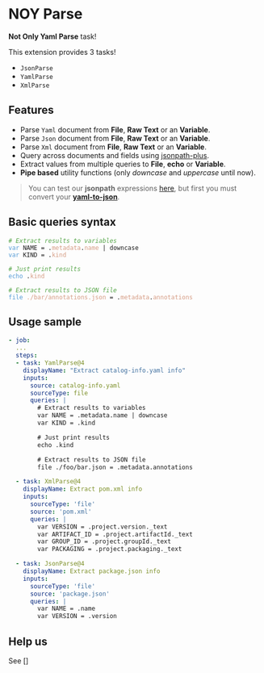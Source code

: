 # NOY Parse

**Not Only Yaml Parse** task!

This extension provides 3 tasks!

* `JsonParse`
* `YamlParse`
* `XmlParse`

## Features

* Parse `Yaml` document from **File**, **Raw Text** or an **Variable**.
* Parse `Json` document from **File**, **Raw Text** or an **Variable**.
* Parse `Xml` document from **File**, **Raw Text** or an **Variable**.
* Query across documents and fields using [jsonpath-plus](https://jsonpath-plus.github.io/JSONPath/docs/ts/).
* Extract values from multiple queries to **File**, **echo** or **Variable**.
* **Pipe based** utility functions (only *downcase* and *uppercase* until now).

> You can test our **jsonpath** expressions [here](https://jsonpath-plus.github.io/JSONPath/demo/), but first you must convert your [**yaml-to-json**](https://www.json2yaml.com/convert-yaml-to-json).

## Basic queries syntax

<pre class="language-custom">
<code><span class="hlcl-comment"># Extract results to variables</span>
<span class="hlcl-keyword">var</span> NAME <span class="hlcl-operator">=</span> <span class="hlcl-punctuation">.</span><span class="hlcl-string">metadata</span><span class="hlcl-punctuation">.</span><span class="hlcl-string">name</span> <span class="hlcl-operator">|</span> downcase
<span class="hlcl-keyword">var</span> KIND <span class="hlcl-operator">=</span> <span class="hlcl-punctuation">.</span><span class="hlcl-string">kind</span>

<span class="hlcl-comment"># Just print results</span>
<span class="hlcl-keyword">echo</span> <span class="hlcl-punctuation">.</span><span class="hlcl-string">kind</span>

<span class="hlcl-comment"># Extract results to JSON file</span>
<span class="hlcl-keyword">file</span> <span class="hlcl-string">./bar/annotations.json</span> <span class="hlcl-operator">=</span> <span class="hlcl-punctuation">.</span><span class="hlcl-string">metadata</span><span class="hlcl-punctuation">.</span><span class="hlcl-string">annotations</span>
</code></pre>


## Usage sample

```yaml
- job:
  ...
  steps:
  - task: YamlParse@4
    displayName: "Extract catalog-info.yaml info"
    inputs:
      source: catalog-info.yaml
      sourceType: file
      queries: |
        # Extract results to variables
        var NAME = .metadata.name | downcase
        var KIND = .kind

        # Just print results
        echo .kind

        # Extract results to JSON file
        file ./foo/bar.json = .metadata.annotations

  - task: XmlParse@4
    displayName: Extract pom.xml info
    inputs:
      sourceType: 'file'
      source: 'pom.xml'
      queries: |
        var VERSION = .project.version._text
        var ARTIFACT_ID = .project.artifactId._text
        var GROUP_ID = .project.groupId._text
        var PACKAGING = .project.packaging._text

  - task: JsonParse@4
    displayName: Extract package.json info
    inputs:
      sourceType: 'file'
      source: 'package.json'
      queries: |
        var NAME = .name
        var VERSION = .version

```

## Help us

See []

<style>

/*
https://raw.githubusercontent.com/isagalaev/highlight.js/master/src/styles/vs2015.css
*/
/*
 * Visual Studio 2015 dark style
 * Author: Nicolas LLOBERA <nllobera@gmail.com>
 */


.hlcl-keyword,
.hlcl-literal,
.hlcl-symbol,
.hlcl-name {
	color: #569CD6;
}
.hlcl-link {
	color: #569CD6;
	text-decoration: underline;
}

.hlcl-built_in,
.hlcl-type {
	color: #4EC9B0;
}

.hlcl-number,
.hlcl-class {
	color: #B8D7A3;
}

.hlcl-string,
.hlcl-meta-string {
	color: #D69D85;
}

.hlcl-regexp,
.hlcl-template-tag {
	color: #9A5334;
}

.hlcl-subst,
.hlcl-function,
.hlcl-title,
.hlcl-params,
.hlcl-formula {
	color: #DCDCDC;
}

.hlcl-comment,
.hlcl-quote {
	color: #57A64A;
	font-style: italic;
}

.hlcl-doctag {
	color: #608B4E;
}

.hlcl-meta,
.hlcl-meta-keyword,
.hlcl-tag {
	color: #9B9B9B;
}

.hlcl-variable,
.hlcl-template-variable {
	color: #BD63C5;
}

.hlcl-attr,
.hlcl-attribute,
.hlcl-builtin-name {
	color: #9CDCFE;
}

.hlcl-section {
	color: gold;
}

.hlcl-emphasis {
	font-style: italic;
}

.hlcl-strong {
	font-weight: bold;
}

/*.hlcl-code {
	font-family:'Monospace';
}*/

.hlcl-bullet,
.hlcl-selector-tag,
.hlcl-selector-id,
.hlcl-selector-class,
.hlcl-selector-attr,
.hlcl-selector-pseudo {
	color: #D7BA7D;
}

.hlcl-addition {
	background-color: var(--vscode-diffEditor-insertedTextBackground, rgba(155, 185, 85, 0.2));
	color: rgb(155, 185, 85);
	display: inline-block;
	width: 100%;
}

.hlcl-deletion {
	background: var(--vscode-diffEditor-removedTextBackground, rgba(255, 0, 0, 0.2));
	color: rgb(255, 0, 0);
	display: inline-block;
	width: 100%;
}


/*
From https://raw.githubusercontent.com/isagalaev/highlight.js/master/src/styles/vs.css
*/
/*

Visual Studio-like style based on original C# coloring by Jason Diamond <jason@diamond.name>

*/

.vscode-light .hlcl-function,
.vscode-light .hlcl-params,
.vscode-light .hlcl-number,
.vscode-light .hlcl-class  {
	color: inherit;
}

.vscode-light .hlcl-comment,
.vscode-light .hlcl-quote,
.vscode-light .hlcl-number,
.vscode-light .hlcl-class,
.vscode-light .hlcl-variable {
	color: #008000;
}

.vscode-light .hlcl-keyword,
.vscode-light .hlcl-selector-tag,
.vscode-light .hlcl-name,
.vscode-light .hlcl-tag {
	color: #00f;
}

.vscode-light .hlcl-built_in,
.vscode-light .hlcl-builtin-name {
	color: #007acc;
}

.vscode-light .hlcl-string,
.vscode-light .hlcl-section,
.vscode-light .hlcl-attribute,
.vscode-light .hlcl-literal,
.vscode-light .hlcl-template-tag,
.vscode-light .hlcl-template-variable,
.vscode-light .hlcl-type {
	color: #a31515;
}

.vscode-light .hlcl-selector-attr,
.vscode-light .hlcl-selector-pseudo,
.vscode-light .hlcl-meta,
.vscode-light .hlcl-meta-keyword {
	color: #2b91af;
}

.vscode-light .hlcl-title,
.vscode-light .hlcl-doctag {
	color: #808080;
}

.vscode-light .hlcl-attr {
	color: #f00;
}

.vscode-light .hlcl-symbol,
.vscode-light .hlcl-bullet,
.vscode-light .hlcl-link {
	color: #00b0e8;
}


.vscode-light .hlcl-emphasis {
	font-style: italic;
}

.vscode-light .hlcl-strong {
	font-weight: bold;
}

</style>
